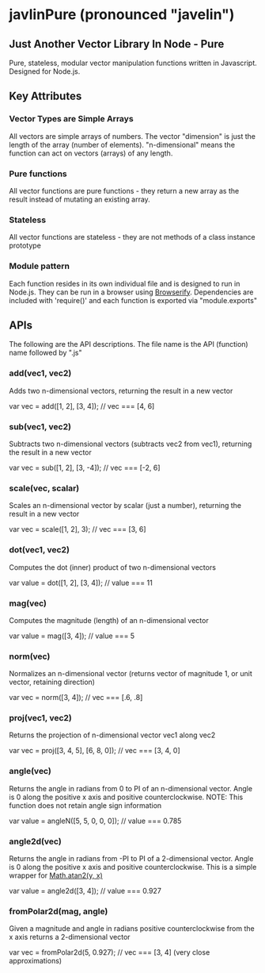 # javlinPure (pronounced "javelin")
## Just Another Vector Library In Node - Pure
Pure, stateless, modular vector manipulation functions written in Javascript.  Designed for Node.js.

## Key Attributes

### Vector Types are Simple Arrays
All vectors are simple arrays of numbers.  The vector "dimension" is just the length of the array (number of elements).
"n-dimensional" means the function can act on vectors (arrays) of any length.

### Pure functions
All vector functions are pure functions - they return a new array as the result instead of mutating an existing array.

### Stateless
All vector functions are stateless - they are not methods of a class instance prototype

### Module pattern
Each function resides in its own individual file and is designed to run in Node.js.  They can be run in a browser using
[Browserify][browserify].  Dependencies are included with 'require()' and each function is exported via "module.exports"

## APIs
The following are the API descriptions.  The file name is the API (function) name followed by ".js"

### add(vec1, vec2)
Adds two n-dimensional vectors, returning the result in a new vector

var vec = add([1, 2], [3, 4]); // vec === [4, 6]

### sub(vec1, vec2)
Subtracts two n-dimensional vectors (subtracts vec2 from vec1), returning the result in a new vector

var vec = sub([1, 2], [3, -4]); // vec === [-2, 6]

### scale(vec, scalar)
Scales an n-dimensional vector by scalar (just a number), returning the result in a new vector

var vec = scale([1, 2], 3); // vec === [3, 6]

### dot(vec1, vec2)
Computes the dot (inner) product of two n-dimensional vectors

var value = dot([1, 2], [3, 4]); // value === 11

### mag(vec)
Computes the magnitude (length) of an n-dimensional vector

var value = mag([3, 4]); // value === 5

### norm(vec)
Normalizes an n-dimensional vector (returns vector of magnitude 1, or unit vector, retaining direction)

var vec = norm([3, 4]); // vec === [.6, .8]

### proj(vec1, vec2)
Returns the projection of n-dimensional vector vec1 along vec2

var vec = proj([3, 4, 5], [6, 8, 0]); // vec === [3, 4, 0]

### angle(vec)
Returns the angle in radians from 0 to PI of an n-dimensional vector.  Angle is 0 along the positive x axis and
positive counterclockwise.  NOTE:  This function does not retain angle sign information

var value = angleN([5, 5, 0, 0, 0]); // value === 0.785

### angle2d(vec)
Returns the angle in radians from -PI to PI of a 2-dimensional vector.  Angle is 0 along the positive x axis and
positive counterclockwise.  This is a simple wrapper for [Math.atan2(y, x)][atan2]

var value = angle2d([3, 4]); // value === 0.927

### fromPolar2d(mag, angle)
Given a magnitude and angle in radians positive counterclockwise from the x axis returns a 2-dimensional vector

var vec = fromPolar2d(5, 0.927); // vec === [3, 4] (very close approximations)

[browserify]: http://browserify.org/
[atan2]: https://developer.mozilla.org/en-US/docs/Web/JavaScript/Reference/Global_Objects/Math/atan2